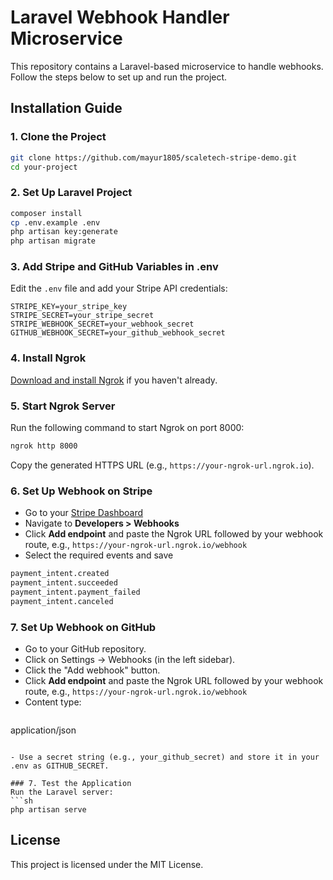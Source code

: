 # Laravel Webhook Handler Microservice

This repository contains a Laravel-based microservice to handle webhooks. Follow the steps below to set up and run the project.

## Installation Guide

### 1. Clone the Project
```sh
git clone https://github.com/mayur1805/scaletech-stripe-demo.git
cd your-project
```

### 2. Set Up Laravel Project
```sh
composer install
cp .env.example .env
php artisan key:generate
php artisan migrate
```

### 3. Add Stripe and GitHub Variables in .env
Edit the `.env` file and add your Stripe API credentials:
```
STRIPE_KEY=your_stripe_key
STRIPE_SECRET=your_stripe_secret
STRIPE_WEBHOOK_SECRET=your_webhook_secret
GITHUB_WEBHOOK_SECRET=your_github_webhook_secret 
```

### 4. Install Ngrok
[Download and install Ngrok](https://ngrok.com/download) if you haven't already.

### 5. Start Ngrok Server
Run the following command to start Ngrok on port 8000:
```sh
ngrok http 8000
```
Copy the generated HTTPS URL (e.g., `https://your-ngrok-url.ngrok.io`).

### 6. Set Up Webhook on Stripe
- Go to your [Stripe Dashboard](https://dashboard.stripe.com/)
- Navigate to **Developers > Webhooks**
- Click **Add endpoint** and paste the Ngrok URL followed by your webhook route, e.g., `https://your-ngrok-url.ngrok.io/webhook`
- Select the required events and save
```sh
payment_intent.created
payment_intent.succeeded
payment_intent.payment_failed
payment_intent.canceled
```

### 7. Set Up Webhook on GitHub
- Go to your GitHub repository.
- Click on Settings → Webhooks (in the left sidebar).
- Click the "Add webhook" button.
- Click **Add endpoint** and paste the Ngrok URL followed by your webhook route, e.g., `https://your-ngrok-url.ngrok.io/webhook`
- Content type:
  ```sh
application/json
```

- Use a secret string (e.g., your_github_secret) and store it in your .env as GITHUB_SECRET.

### 7. Test the Application
Run the Laravel server:
```sh
php artisan serve
```
## License
This project is licensed under the MIT License.

